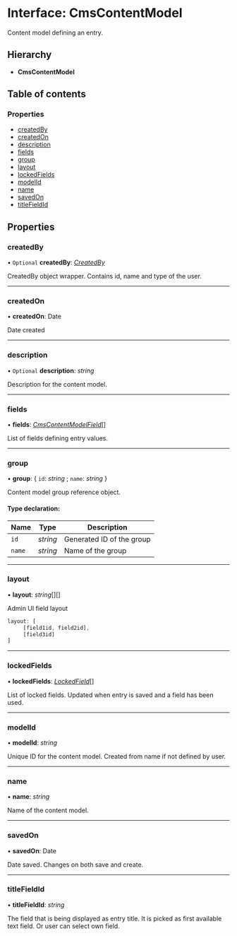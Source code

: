 # Interface: CmsContentModel

Content model defining an entry.

## Hierarchy

* **CmsContentModel**

## Table of contents

### Properties

- [createdBy](cmscontentmodel.md#createdby)
- [createdOn](cmscontentmodel.md#createdon)
- [description](cmscontentmodel.md#description)
- [fields](cmscontentmodel.md#fields)
- [group](cmscontentmodel.md#group)
- [layout](cmscontentmodel.md#layout)
- [lockedFields](cmscontentmodel.md#lockedfields)
- [modelId](cmscontentmodel.md#modelid)
- [name](cmscontentmodel.md#name)
- [savedOn](cmscontentmodel.md#savedon)
- [titleFieldId](cmscontentmodel.md#titlefieldid)

## Properties

### createdBy

• `Optional` **createdBy**: [*CreatedBy*](createdby.md)

CreatedBy object wrapper. Contains id, name and type of the user.

___

### createdOn

• **createdOn**: Date

Date created

___

### description

• `Optional` **description**: *string*

Description for the content model.

___

### fields

• **fields**: [*CmsContentModelField*](cmscontentmodelfield.md)[]

List of fields defining entry values.

___

### group

• **group**: { `id`: *string* ; `name`: *string*  }

Content model group reference object.

#### Type declaration:

Name | Type | Description |
------ | ------ | ------ |
`id` | *string* | Generated ID of the group   |
`name` | *string* | Name of the group   |

___

### layout

• **layout**: *string*[][]

Admin UI field layout

```ts
layout: [
     [field1id, field2id],
     [field3id]
]
```

___

### lockedFields

• **lockedFields**: [*LockedField*](lockedfield.md)[]

List of locked fields. Updated when entry is saved and a field has been used.

___

### modelId

• **modelId**: *string*

Unique ID for the content model. Created from name if not defined by user.

___

### name

• **name**: *string*

Name of the content model.

___

### savedOn

• **savedOn**: Date

Date saved. Changes on both save and create.

___

### titleFieldId

• **titleFieldId**: *string*

The field that is being displayed as entry title.
It is picked as first available text field. Or user can select own field.
